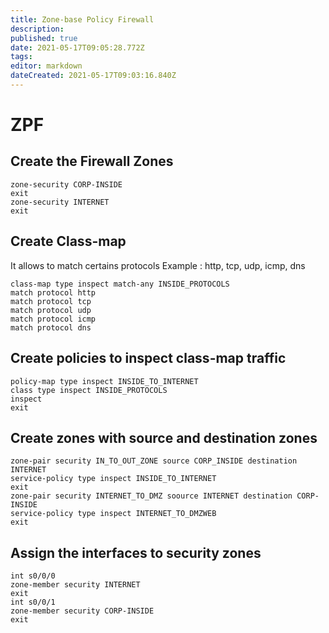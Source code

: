 ```yaml
---
title: Zone-base Policy Firewall
description: 
published: true
date: 2021-05-17T09:05:28.772Z
tags: 
editor: markdown
dateCreated: 2021-05-17T09:03:16.840Z
---
```


# ZPF

## Create the Firewall Zones

```
zone-security CORP-INSIDE
exit
zone-security INTERNET
exit
```

## Create Class-map
It allows to match certains protocols
Example : http, tcp, udp, icmp, dns
```
class-map type inspect match-any INSIDE_PROTOCOLS
match protocol http
match protocol tcp
match protocol udp
match protocol icmp
match protocol dns
```

## Create policies to inspect class-map traffic

```
policy-map type inspect INSIDE_TO_INTERNET
class type inspect INSIDE_PROTOCOLS
inspect
exit
```

## Create zones with source and destination zones

```
zone-pair security IN_TO_OUT_ZONE source CORP_INSIDE destination INTERNET
service-policy type inspect INSIDE_TO_INTERNET
exit
zone-pair security INTERNET_TO_DMZ soource INTERNET destination CORP-INSIDE
service-policy type inspect INTERNET_TO_DMZWEB
exit
```

## Assign the interfaces to security zones

```
int s0/0/0
zone-member security INTERNET
exit
int s0/0/1
zone-member security CORP-INSIDE
exit
```
